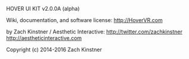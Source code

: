 HOVER UI KIT
v2.0.0A (alpha)

Wiki, documentation, and software license:
http://HoverVR.com

by Zach Kinstner / Aesthetic Interactive:
http://twitter.com/zachkinstner
http://aestheticinteractive.com

Copyright (c) 2014-2016 Zach Kinstner
